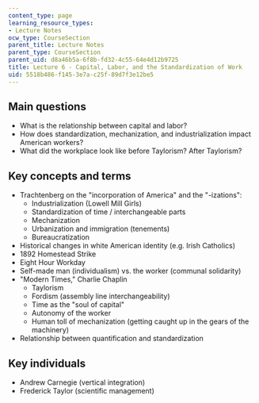 ```yaml
---
content_type: page
learning_resource_types:
- Lecture Notes
ocw_type: CourseSection
parent_title: Lecture Notes
parent_type: CourseSection
parent_uid: d8a46b5a-6f8b-fd32-4c55-64e4d12b9725
title: Lecture 6 - Capital, Labor, and the Standardization of Work
uid: 5518b486-f145-3e7a-c25f-89d7f3e12be5
---
```


Main questions
--------------

*   What is the relationship between capital and labor?
*   How does standardization, mechanization, and industrialization impact American workers?
*   What did the workplace look like before Taylorism? After Taylorism?

Key concepts and terms
----------------------

*   Trachtenberg on the "incorporation of America" and the "-izations":  
    *   Industrialization (Lowell Mill Girls)
    *   Standardization of time / interchangeable parts
    *   Mechanization
    *   Urbanization and immigration (tenements)
    *   Bureaucratization
*   Historical changes in white American identity (e.g. Irish Catholics)
*   1892 Homestead Strike
*   Eight Hour Workday
*   Self-made man (individualism) vs. the worker (communal solidarity)
*   "Modern Times," Charlie Chaplin  
    *   Taylorism
    *   Fordism (assembly line interchangeability)
    *   Time as the "soul of capital"
    *   Autonomy of the worker
    *   Human toll of mechanization (getting caught up in the gears of the machinery)
*   Relationship between quantification and standardization

Key individuals
---------------

*   Andrew Carnegie (vertical integration)
*   Frederick Taylor (scientific management)